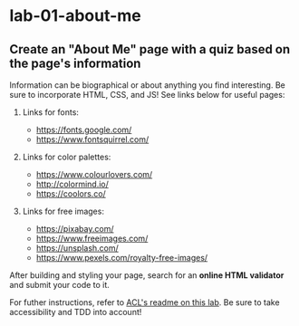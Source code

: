 # lab-01-about-me

## Create an "About Me" page with a quiz based on the page's information

Information can be biographical or about anything you find interesting. Be sure to incorporate HTML, CSS, and JS! See links below for useful pages:

1. Links for fonts:
    - https://fonts.google.com/
    - https://www.fontsquirrel.com/

2. Links for color palettes:
    - https://www.colourlovers.com/
    - http://colormind.io/
    - https://coolors.co/

3. Links for free images:
    - https://pixabay.com/
    - https://www.freeimages.com/
    - https://unsplash.com/
    - https://www.pexels.com/royalty-free-images/

After building and styling your page, search for an **online HTML validator** and submit your code to it. 

For futher instructions, refer to [ACL's readme on this lab](https://github.com/alchemycodelab/alchemy-bootcamp-i-fall-2019/tree/master/curriculum/week-01/class-01/lab). Be sure to take accessibility and TDD into account!